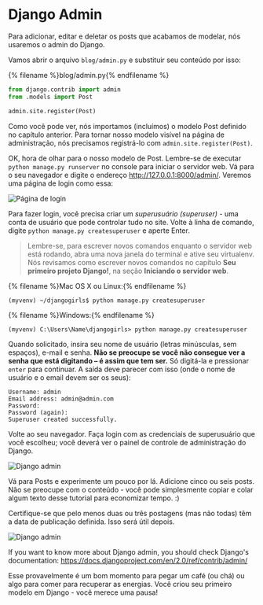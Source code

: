 # Django Admin

Para adicionar, editar e deletar os posts que acabamos de modelar, nós usaremos o admin do Django.

Vamos abrir o arquivo `blog/admin.py` e substituir seu conteúdo por isso:

{% filename %}blog/admin.py{% endfilename %}

```python
from django.contrib import admin
from .models import Post

admin.site.register(Post)
```

Como você pode ver, nós importamos (incluímos) o modelo Post definido no capítulo anterior. Para tornar nosso modelo visível na página de administração, nós precisamos registrá-lo com `admin.site.register(Post)`.

OK, hora de olhar para o nosso modelo de Post. Lembre-se de executar `python manage.py runserver` no console para iniciar o servidor web. Vá para o seu navegador e digite o endereço http://127.0.0.1:8000/admin/. Veremos uma página de login como essa:

![Página de login](images/login_page2.png)

Para fazer login, você precisa criar um *superusuário (superuser)* - uma conta de usuário que pode controlar tudo no site. Volte à linha de comando, digite `python manage.py createsuperuser` e aperte Enter.

> Lembre-se, para escrever novos comandos enquanto o servidor web está rodando, abra uma nova janela do terminal e ative seu virtualenv. Nós revisamos como escrever novos comandos no capítulo **Seu primeiro projeto Django!**, na seção **Iniciando o servidor web**.

{% filename %}Mac OS X ou Linux:{% endfilename %}

    (myvenv) ~/djangogirls$ python manage.py createsuperuser
    

{% filename %}Windows:{% endfilename %}

    (myvenv) C:\Users\Name\djangogirls> python manage.py createsuperuser
    

Quando solicitado, insira seu nome de usuário (letras minúsculas, sem espaços), e-mail e senha. **Não se preocupe se você não consegue ver a senha que está digitando – é assim que tem ser.** Só digitá-la e pressionar `enter` para continuar. A saída deve parecer com isso (onde o nome de usuário e o email devem ser os seus):

    Username: admin
    Email address: admin@admin.com
    Password:
    Password (again):
    Superuser created successfully.
    

Volte ao seu navegador. Faça login com as credenciais de superusuário que você escolheu; você deverá ver o painel de controle de administração do Django.

![Django admin](images/django_admin3.png)

Vá para Posts e experimente um pouco por lá. Adicione cinco ou seis posts. Não se preocupe com o conteúdo - você pode simplesmente copiar e colar algum texto desse tutorial para economizar tempo. :)

Certifique-se que pelo menos duas ou três postagens (mas não todas) têm a data de publicação definida. Isso será útil depois.

![Django admin](images/edit_post3.png)

If you want to know more about Django admin, you should check Django's documentation: https://docs.djangoproject.com/en/2.0/ref/contrib/admin/

Esse provavelmente é um bom momento para pegar um café (ou chá) ou algo para comer para recuperar as energias. Você criou seu primeiro modelo em Django - você merece uma pausa!